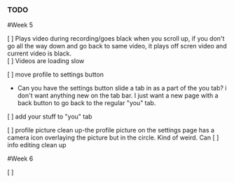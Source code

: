 ### TODO

#Week 5

[ ] Plays video during recording/goes black when you scroll up, if you don't go all the way down and go back to same video, it plays off scren video and current video is black.  
[ ] Videos are loading slow


[ ] move profile to settings button 
- Can you have the settings button slide a tab in as a part of the you tab? i don't want anything new on the tab bar. I just want a new page with a back button to go back to the regular "you" tab.

[ ] add your stuff to "you" tab

[ ] profile picture clean up-the profile picture on the settings page has a camera icon overlaying the picture but in the circle. Kind of weird. Can 
[ ] info editing clean up








#Week 6

[ ] 